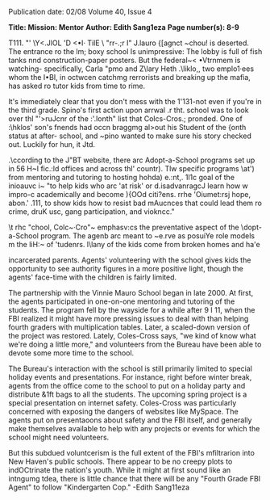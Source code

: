 Publication date: 02/08
Volume 40, Issue 4

**Title: Mission: Mentor**
**Author: Edith Sang1eza**
**Page number(s): 8-9**

T111. "' \Y<.JlOL 'D <•I· TilE \ "rr-.;r I" 
J\.lauro {\[agnct ~chou! is deserted. The 
entrance ro the lm\; boxy school Is 
unimpressive: The lobby is full of fish 
tanks nnd construction-paper posters. 
But the federal~< •Vtrnmem is watching-
specifically, Carla "pmo and Z\lary Heth 
.\liklo,, two emplo1·ees whom the I•BI, in 
octwcen catchmg rerrorists and breaking 
up the mafia, has asked ro tutor kids from 
time to rime. 

lt's immediately clear that you don't 
mess with the 1'131-not even if you're 
in the third grade. Spino's first action 
upon arrwal .r tht. school was to look 
over thl "'>ruJcnr of the :'.lonth" list that 
Colcs-Cros.; pronded. One of :\hklos' 
son's fnends had occn braggmg al>out 
his Student of the \{onth status at after-
school, and ~pino wanted to make sure 
his story checked out. Luckily for hun, 
it Jtd. 

.\ccording to the J"BT website, there 
arc Adopt-a-School programs set up 
in 56 H~I fic.:ld offices and across thl' 
countr). Tlw specific programs \at') from 
mentoring and tutoring to hosting hohda) 
e\.:nt,. 1l1c goal of the inioauvc i~ "to 
help kids who arc 'at risk' or d.isadvanragcJ 
learn how w impro\-c academically and 
become ){OOd citi?ens. rrhe \'Oiumet:rsj 
hope, abon.' .111, to show kids how to resist 
bad mAucnces that could lead them ro 
crime, druK usc, gang participation, and 
viokncc." 

\t 
rhc 
"chool, 
Colc~·Cro"~ 
emphasv:cs the preventative aspect of 
the \dopt-a-School program. The agenb 
arc meant to ~e.rve as posuiYe role models 
m the liH:~ of 'tudenrs. l\lany of the 
kids come from broken homes and ha\'e 


incarcerated parents. Agents' volunteering 
with the school gives kids the opportunity 
to see authority figures in a more positive 
light, though the agents' face-time with 
the children is fairly limited. 

The partnership with the Vinnie 
Mauro School began in late 2000. At first, 
the agents participated in one-on-one 
mentoring and tutoring of the students. 
The program fell by the wayside for a 
while after 9 I 11, when the FBI realized 
it might have more pressing issues to deal 
with than helping fourth graders with 
multiplication tables. Later, a scaled-down 
version of the project was restored. Lately, 
Coles-Cross says, "we kind of know what 
we're doing a little more," and volunteers 
from the Bureau have been able to devote 
some more time to the school. 

The Bureau's interaction with the 
school is still primarily limited to special 
holiday events and presentations. For 
instance, right before winter break, agents 
from the office come to the school to 
put on a holiday party and distribute &1ft 
bags to all the students. The upcoming 
spring project is a special presentation 
on internet safety. Coles-Cross was 
particularly concerned with exposing the 
dangers of websites like MySpace. The 
agents put on presentaoons about safety 
and the FBI itself, and generally make 
themselves available to help with any 
projects or events for which the school 
might need volunteers. 

But this subdued voluntcerism is 
the full extent of the FBI's mfiltrarion 
into New 
Haven's 
public schools. 
There appear to be no creepy plots to 
indOCtrinate the nation's youth. While it 
might at first sound like an intngumg tdea, 
there is little chance that there will be any 
"Fourth Grade FBI Agent" to follow 
"Kindergarten Cop." 
-Edith Sang11eza